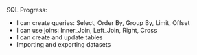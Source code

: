 SQL Progress:
* I can create queries: Select, Order By, Group By, Limit, Offset
* I can use joins: Inner_Join, Left_Join, Right, Cross
* I can create and update tables
* Importing and exporting datasets

